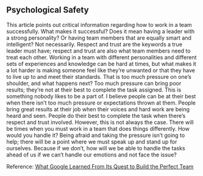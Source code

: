 ## Psychological Safety

This article points out critical information regarding how to work in a team successfully. What makes it successful? Does it mean having a leader with a strong personality? Or having team members that are equally smart and intelligent? Not necessarily. Respect and trust are the keywords a true leader must have; respect and trust are also what team members need to treat each other. Working in a team with different personalities and different sets of experiences and knowledge can be hard at times, but what makes it a lot harder is making someone feel like they’re unwanted or that they have to live up to and meet their standards. That is too much pressure on one’s shoulder, and what happens next? Too much pressure can bring poor results; they’re not at their best to complete the task assigned. This is something nobody likes to be a part of. I believe people can be at their best when there isn’t too much pressure or expectations thrown at them. People bring great results at their job when their voices and hard work are being heard and seen. People do their best to complete the task when there’s respect and trust involved.
However, this is not always the case. There will be times when you must work in a team that does things differently. How would you handle it? Being afraid and taking the pressure isn’t going to help; there will be a point where we must speak up and stand up for ourselves. Because if we don’t, how will we be able to handle the tasks ahead of us if we can’t handle our emotions and not face the issue?

Reference:
[What Google Learned From Its Quest to Build the Perfect Team](https://www.nytimes.com/2016/02/28/magazine/what-google-learned-from-its-quest-to-build-the-perfect-team.html)
